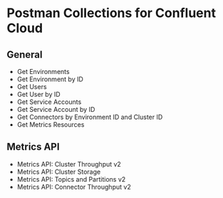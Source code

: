 # Postman Collections for Confluent Cloud

## General
- Get Environments
- Get Environment by ID
- Get Users
- Get User by ID
- Get Service Accounts
- Get Service Account by ID
- Get Connectors by Environment ID and Cluster ID
- Get Metrics Resources

## Metrics API
- Metrics API: Cluster Throughput v2
- Metrics API: Cluster Storage
- Metrics API: Topics and Partitions v2
- Metrics API: Connector Throughput v2
